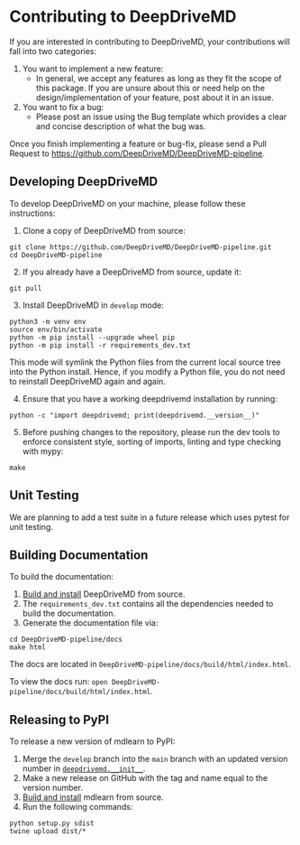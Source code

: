 # Contributing to DeepDriveMD

If you are interested in contributing to DeepDriveMD, your contributions will fall into two categories:

1. You want to implement a new feature:
    - In general, we accept any features as long as they fit the scope of this package. If you are unsure about this or need help on the design/implementation of your feature, post about it in an issue.
2. You want to fix a bug:
    - Please post an issue using the Bug template which provides a clear and concise description of what the bug was.

Once you finish implementing a feature or bug-fix, please send a Pull Request to https://github.com/DeepDriveMD/DeepDriveMD-pipeline.

## Developing DeepDriveMD

To develop DeepDriveMD on your machine, please follow these instructions:


1. Clone a copy of DeepDriveMD from source:

```
git clone https://github.com/DeepDriveMD/DeepDriveMD-pipeline.git
cd DeepDriveMD-pipeline
```

2. If you already have a DeepDriveMD from source, update it:

```
git pull
```

3. Install DeepDriveMD in `develop` mode:

```
python3 -m venv env
source env/bin/activate
python -m pip install --upgrade wheel pip
python -m pip install -r requirements_dev.txt
```

This mode will symlink the Python files from the current local source tree into the Python install.
Hence, if you modify a Python file, you do not need to reinstall DeepDriveMD again and again.

4. Ensure that you have a working deepdrivemd installation by running:
```
python -c "import deepdrivemd; print(deepdrivemd.__version__)"
```

5. Before pushing changes to the repository, please run the dev tools to enforce consistent style, sorting of imports, linting and type checking with mypy:
```
make
```


## Unit Testing

We are planning to add a test suite in a future release which uses pytest for unit testing.

## Building Documentation

To build the documentation:

1. [Build and install](#developing-deepdrivemd) DeepDriveMD from source.
2. The `requirements_dev.txt` contains all the dependencies needed to build the documentation.
3. Generate the documentation file via:
```
cd DeepDriveMD-pipeline/docs
make html
```
The docs are located in `DeepDriveMD-pipeline/docs/build/html/index.html`.

To view the docs run: `open DeepDriveMD-pipeline/docs/build/html/index.html`.

## Releasing to PyPI

To release a new version of mdlearn to PyPI:

1. Merge the `develop` branch into the `main` branch with an updated version number in [`deepdrivemd.__init__`](https://github.com/DeepDriveMD/DeepDriveMD-pipeline/blob/main/deepdrivemd/__init__.py).
2. Make a new release on GitHub with the tag and name equal to the version number.
3. [Build and install](#developing-deepdrivemd) mdlearn from source.
4. Run the following commands:
```
python setup.py sdist
twine upload dist/*
```
